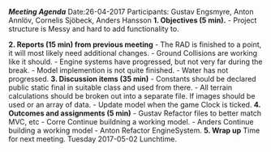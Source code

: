 _**Meeting Agenda**_
Date:26-04-2017
Participants: Gustav Engsmyre, Anton Annlöv, Cornelis Sjöbeck, Anders Hansson
__1. Objectives (5 min).__ 
    - Project structure is Messy and hard to add functionality to.


__2. Reports (15 min) from previous meeting__
    - The RAD is finished to a point, it will most likely need additional changes. 
    - Ground Collisions are working like it should. 
    - Engine systems have progressed, but not very far during the break. 
    - Model implemention is not quite finished. 
    - Water has not progressed. 
__3. Discussion items (35 min)__
    - Constants should be declared public static final in suitable class and used from there.
    - All terrain calculations should be broken out into a separate file. If images should be used or an array of data.
    - Update model when the game Clock is ticked. 
__4. Outcomes and assignments (5 min)__
    - Gustav Refactor files to better match MVC, etc
    - Corre Continue buildning a working model. 
    - Anders Continue building a working model
    - Anton Refactor EngineSystem. 
__5. Wrap up__
Time for next meeting. Tuesday 2017-05-02 Lunchtime. 